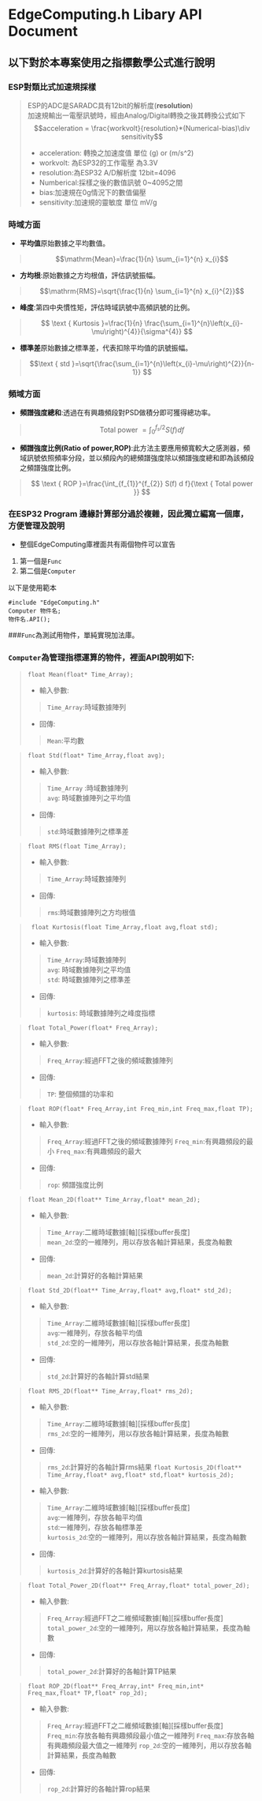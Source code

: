 # EdgeComputing.h Libary API Document 
## 以下對於本專案使用之指標數學公式進行說明
### ESP對類比式加速規採樣
> ESP的ADC是SARADC具有12bit的解析度(**resolution**)  
> 加速規輸出一電壓訊號時，經由Analog/Digital轉換之後其轉換公式如下  
> $$acceleration = \frac{workvolt}{resolution}*(Numerical-bias)\div sensitivity$$  
> + acceleration: 轉換之加速度值 單位 (g) or (m/s^2) 
> + workvolt: 為ESP32的工作電壓 為3.3V
> + resolution:為ESP32 A/D解析度 12bit=4096
> + Numberical:採樣之後的數值訊號 0~4095之間
> + bias:加速規在0g情況下的數值偏壓
> + sensitivity:加速規的靈敏度 單位 mV/g
### 時域方面
* **平均值**原始數據之平均數值。
>$$\mathrm{Mean}=\frac{1}{n} \sum_{i=1}^{n} x_{i}$$
* **方均根**:原始數據之方均根值，評估訊號振幅。


>$$\mathrm{RMS}=\sqrt{\frac{1}{n} \sum_{i=1}^{n} x_{i}^{2}}$$

* **峰度**:第四中央慣性矩，評估時域訊號中高頻訊號的比例。
>$$ \text { Kurtosis }=\frac{1}{n} \frac{\sum_{i=1}^{n}\left(x_{i}-\mu\right)^{4}}{\sigma^{4}} $$

* **標準差**原始數據之標準差，代表扣除平均值的訊號振幅。
>$$\text { std }=\sqrt{\frac{\sum_{i=1}^{n}\left(x_{i}-\mu\right)^{2}}{n-1}} $$
### 頻域方面
* **頻譜強度總和**:透過在有興趣頻段對PSD做積分即可獲得總功率。
>$$ \text { Total power }=\int_{0}^{f_{s} / 2} S(f) d f $$
* **頻譜強度比例(Ratio of power,ROP)**:此方法主要應用頻寬較大之感測器，頻域訊號依照頻率分段，並以頻段內的總頻譜強度除以頻譜強度總和即為該頻段之頻譜強度比例。
>$$ \text { ROP }=\frac{\int_{f_{1}}^{f_{2}} S(f) d f}{\text { Total power }} $$

### 在ESP32 Program 邊緣計算部分過於複雜，因此獨立編寫一個庫，方便管理及說明
* 整個EdgeComputing庫裡面共有兩個物件可以宣告
1. 第一個是```Func```
2. 第二個是```Computer```

以下是使用範本

```
#include "EdgeComputing.h"
Computer 物件名;
物件名.API();
```
###```Func```為測試用物件，單純實現加法庫。

### ```Computer```為管理指標運算的物件，裡面API說明如下:
> ```float Mean(float* Time_Array);```
> * 輸入參數: 
>>```Time_Array```:時域數據陣列
> * 回傳:
>>```Mean```:平均數

> ```float Std(float* Time_Array,float avg);```
> * 輸入參數: 
>>```Time_Array``` :時域數據陣列  
>>```avg```: 時域數據陣列之平均值
> * 回傳:
>> ```std```:時域數據陣列之標準差

> ```float RMS(float Time_Array);```
> * 輸入參數:
>>```Time_Array```:時域數據陣列
> * 回傳:
>> ```rms```:時域數據陣列之方均根值

> ``` float Kurtosis(float Time_Array,float avg,float std);```
> * 輸入參數:
>> ```Time_Array```:時域數據陣列  
>> ```avg```: 時域數據陣列之平均值  
>> ```std```: 時域數據陣列之標準差
> * 回傳:
>> ```kurtosis```: 時域數據陣列之峰度指標

> ```float Total_Power(float* Freq_Array);```
> * 輸入參數:
>> ```Freq_Array```:經過FFT之後的頻域數據陣列
> * 回傳:
>> ```TP```: 整個頻譜的功率和

> ```float ROP(float* Freq_Array,int Freq_min,int Freq_max,float TP);```
> * 輸入參數:
>> ```Freq_Array```:經過FFT之後的頻域數據陣列
>> ```Freq_min```:有興趣頻段的最小
>> ```Freq_max```:有興趣頻段的最大
> * 回傳:
>> ```rop```: 頻譜強度比例

> ```float Mean_2D(float** Time_Array,float* mean_2d);```
> * 輸入參數:
>> ```Time_Array```:二維時域數據[軸][採樣buffer長度]  
>> ```mean_2d```:空的一維陣列，用以存放各軸計算結果，長度為軸數
> * 回傳:
>> ```mean_2d```:計算好的各軸計算結果

> ```float Std_2D(float** Time_Array,float* avg,float* std_2d);```
> * 輸入參數:
>> ```Time_Array```:二維時域數據[軸][採樣buffer長度]  
>> ```avg```:一維陣列，存放各軸平均值  
>> ```std_2d```:空的一維陣列，用以存放各軸計算結果，長度為軸數
> * 回傳:
>> ```std_2d```:計算好的各軸計算std結果

> ```float RMS_2D(float** Time_Array,float* rms_2d);```
> * 輸入參數:
>> ```Time_Array```:二維時域數據[軸][採樣buffer長度]  
>> ```rms_2d```:空的一維陣列，用以存放各軸計算結果，長度為軸數
> * 回傳:
>> ```rms_2d```:計算好的各軸計算rms結果
> ```float Kurtosis_2D(float** Time_Array,float* avg,float* std,float* kurtosis_2d);```
> * 輸入參數:
>> ```Time_Array```:二維時域數據[軸][採樣buffer長度]  
>> ```avg```:一維陣列，存放各軸平均值  
>> ```std```:一維陣列，存放各軸標準差  
>> ```kurtosis_2d```:空的一維陣列，用以存放各軸計算結果，長度為軸數
> * 回傳:
>> ```kurtosis_2d```:計算好的各軸計算kurtosis結果

> ```float Total_Power_2D(float** Freq_Array,float* total_power_2d);```
> * 輸入參數:
>>```Freq_Array```:經過FFT之二維頻域數據[軸][採樣buffer長度]  
>>```total_power_2d```:空的一維陣列，用以存放各軸計算結果，長度為軸數
> * 回傳:
>>```total_power_2d```:計算好的各軸計算TP結果

> ```float ROP_2D(float** Freq_Array,int* Freq_min,int* Freq_max,float* TP,float* rop_2d);```
> * 輸入參數:
>>```Freq_Array```:經過FFT之二維頻域數據[軸][採樣buffer長度]  
>>```Freq_min```:存放各軸有興趣頻段最小值之一維陣列 
>>```Freq_max```:存放各軸有興趣頻段最大值之一維陣列 
>>```rop_2d```:空的一維陣列，用以存放各軸計算結果，長度為軸數
> * 回傳:
>>```rop_2d```:計算好的各軸計算rop結果
